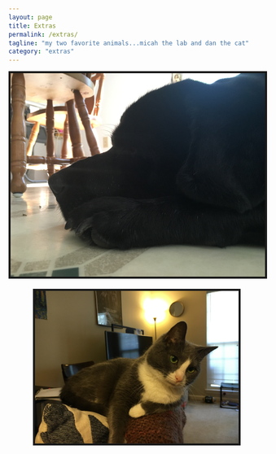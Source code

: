 ```yaml
---
layout: page
title: Extras
permalink: /extras/
tagline: "my two favorite animals...micah the lab and dan the cat"
category: "extras"
---
```


<center><img src="/css/IMG_8632.jpeg" alt="Micah the dog" height="400" width="500" border="4"></center>
<br>
<center><img src="/css/IMG_1758.JPG" alt="Dan the cat" height="300" width="400" border="4"></center>

